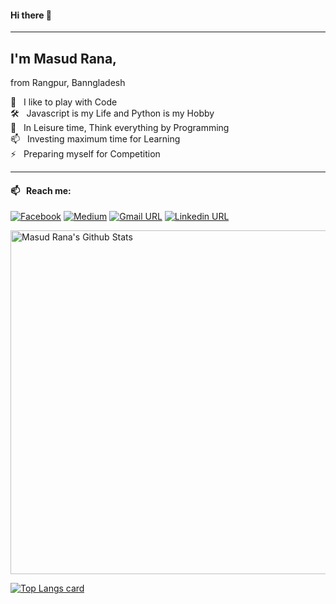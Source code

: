 

#### Hi there 👋
___
## I'm Masud Rana,
from Rangpur, Banngladesh  <br>

🎉 &nbsp; I like to play with Code <br>
🛠 &nbsp; Javascript is my Life and Python is my Hobby <br>
🌱 &nbsp; In Leisure time, Think everything by Programming <br>
📫 &nbsp; Investing maximum time for Learning  <br>
⚡ &nbsp; Preparing myself for Competition <br>


___

<!-- 
Here are some ideas to get you started:

- 🔭 I’m currently working on ...
- 🌱 I’m currently learning 
- 👯 I’m looking to collaborate on ...
- 🤔 I’m looking for help with ...
- 💬 Ask me about ...
- 📫 How to reach me: ...
- 😄 Pronouns: ...
- ⚡ Fun fact: ... -->

#### 📫 &nbsp; Reach me:
[![Facebook](https://img.shields.io/badge/social--badge?style=social&label=Facebook&logo=facebook)](https://www.facebook.com/oops.masud.rana)
[![Medium](https://img.shields.io/badge/social--badge?style=social&label=Medium&logo=medium)](https://medium.com/@rsrana8)
[![Gmail URL](https://img.shields.io/badge/social--badge?style=social&label=email&logo=gmail)](mailto:rana028511@gmail.com)
[![Linkedin URL](https://img.shields.io/badge/social--badge?style=social&label=linkedin&logo=linkedin)](https://www.linkedin.com/in/masudrana08/)

<img width="550px" alt="Masud Rana's Github Stats"  src="https://github-readme-stats.vercel.app/api?username=masudrana08&show_icons=true"/>


[![Top Langs card](https://github-readme-stats.vercel.app/api/top-langs/?username=solaimanshadin&card_width=550)](https://github.com/solaimanshadin/solaimanshadin)
